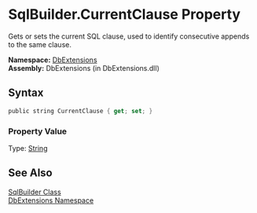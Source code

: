 SqlBuilder.CurrentClause Property
=================================
Gets or sets the current SQL clause, used to identify consecutive appends to the same clause.

**Namespace:** [DbExtensions][1]  
**Assembly:** DbExtensions (in DbExtensions.dll)

Syntax
------

```csharp
public string CurrentClause { get; set; }
```

### Property Value
Type: [String][2]

See Also
--------
[SqlBuilder Class][3]  
[DbExtensions Namespace][1]  

[1]: ../README.md
[2]: http://msdn.microsoft.com/en-us/library/s1wwdcbf
[3]: README.md